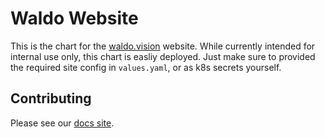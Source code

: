 # Waldo Website

This is the chart for the [waldo.vision](https://waldo.vision) website. While currently intended for internal use only, this chart is easliy deployed.
Just make sure to provided the required site config in `values.yaml`, or as k8s secrets yourself.

## Contributing

Please see our [docs site](https://docs.waldo.vision).
